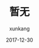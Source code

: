 ---
layout:     post
title:      "暂无"
date:       2017-12-30
author:     "xunkang"
header-img: "img/post-bg-version.jpg"
tags:
    - 分布式
---